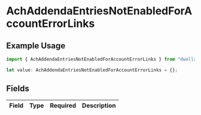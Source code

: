 # AchAddendaEntriesNotEnabledForAccountErrorLinks

## Example Usage

```typescript
import { AchAddendaEntriesNotEnabledForAccountErrorLinks } from "dwolla-typescript";

let value: AchAddendaEntriesNotEnabledForAccountErrorLinks = {};
```

## Fields

| Field       | Type        | Required    | Description |
| ----------- | ----------- | ----------- | ----------- |